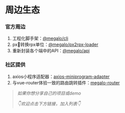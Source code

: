 # 周边生态

### 官方周边
1. 工程化脚手架：[@megalo/cli](https://github.com/megalojs/megalo-cli)
2. px转换rpx单位：[@megalo/px2rpx-loader](https://github.com/megalojs/megalo-px2rpx-loader)
3. 重新封装各个端中的API：[@megalo/api](https://github.com/megalojs/megalo-api)

### 社区提供
1. axios小程序适配器：[axios-miniprogram-adapter](https://github.com/bigmeow/axios-miniprogram-adapter)
2. 与vue-router体验一致的路由跳转插件：[megalo-router](https://github.com/NextBoy/megalo-router)

> *如果你想分享自己的项目或demo*
>
>*👇欢迎点击下方链接，加入列表👇*
